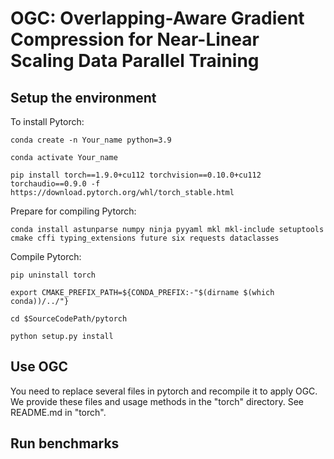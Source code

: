 # OGC: Overlapping-Aware Gradient Compression for Near-Linear Scaling Data Parallel Training
## Setup the environment
To install Pytorch: 

`conda create -n Your_name python=3.9`

`conda activate Your_name`

`pip install torch==1.9.0+cu112 torchvision==0.10.0+cu112 torchaudio==0.9.0 -f https://download.pytorch.org/whl/torch_stable.html`

Prepare for compiling Pytorch:

`conda install astunparse numpy ninja pyyaml mkl mkl-include setuptools cmake cffi typing_extensions future six requests dataclasses`

Compile Pytorch:

`pip uninstall torch`

`export CMAKE_PREFIX_PATH=${CONDA_PREFIX:-"$(dirname $(which conda))/../"}`

`cd $SourceCodePath/pytorch`

`python setup.py install`

## Use OGC
You need to replace several files in pytorch and recompile it to apply OGC. We provide these files and usage methods in the "torch" directory. See README.md in "torch".

## Run benchmarks

